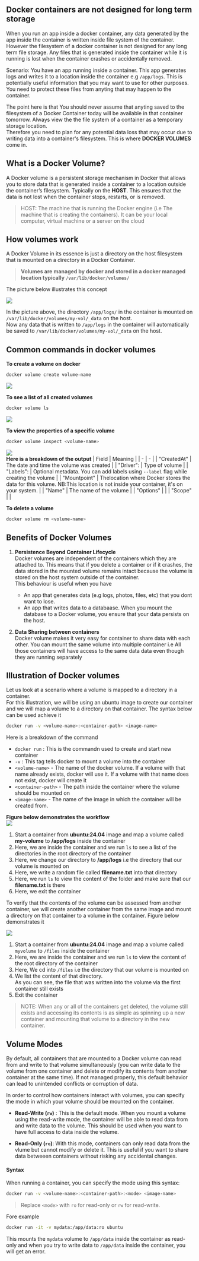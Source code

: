 ## Docker containers are not designed for long term storage

When you run an app inside a docker container, any data generated by the app inside the container is written inside file system of the container. 
However the filesystem of a docker container is not designed for any long term file storage. Any files that is generated inside the container while it is running is lost when the container crashes or accidentally removed.

Scenario: You have an app running inside a container. This app generates logs and writes it to a location inside the container e.g `/app/logs`. This is potentially useful information that you may want to use for other purposes. You need to protect these files from anyting that may happen to the container.

The point here is that You should never assume that anyting saved to the filesystem of a Docker Container today will be available in that container tomorrow. Always view the the file system of a container as a temporary storage location.   
Therefore you need to plan for any potential data loss that may occur due to writing data into a container's filesystem. This is where **DOCKER VOLUMES** come in.

## What is a Docker Volume?
A Docker volume is a persistent storage mechanism in Docker that allows you to store data that is generated inside a container to a location outside the container’s filesystem. Typically on the **HOST**. This ensures that the data is not lost when the container stops, restarts, or is removed.

> HOST: The machine that is running the Docker engine (i.e The machine that is creating the containers). It can be your local computer, virtual machine or a server on the cloud

## How volumes work
A Docker Volume in its essence is just a directory on the host filesystem that is mounted on a directory in a Docker Container.   

> **Volumes are managed by docker and stored in a docker managed location typically `/var/lib/docker/volumes/`**

The picture below illustrates this concept  

![](./resources/vol-illustration.drawio.png)  

In the picture above, the directory `/app/logs/` in the container is mounted on `/var/lib/docker/volumes/my-vol/_data` on the host.    
Now any data that is written to `/app/logs` in the container will automatically be saved to `/var/lib/docker/volumes/my-vol/_data` on the host. 

## Common commands in docker volumes
**To create a volume on docker**  
```bash
docker volume create volume-name
```
![](./resources/docker-volume-create.png)

**To see a list of all created volumes**  
```bash
docker volume ls
```
![](./resources/docker-volume-ls.png)   

**To view the properties of a specific volume**  

```bash
docker volume inspect <volume-name>
```
![](./resources/docker-volume-inspect.png)  
**Here is a breakdown of the output**
| Field | Meaning | 
| - | - |
| "CreatedAt" | The date and time the volume was created | 
| "Driver": | Type of volume | 
| "Labels": | Optional metadata.  You can add labels using `--label` flag while creating the volume | 
| "Mountpoint" | Thelocation where Docker stores the data for this volume. NB:This location is not inside your container, it's on your system. |
| "Name" | The name of the volume | 
| "Options" |  |
| "Scope" |  | 

**To delete a volume**
```bash
docker volume rm <volume-name>
```

## Benefits of Docker Volumes
1. **Persistence Beyond Container Lifecycle**   
   Docker volumes are independent of the containers which they are attached to. This means that if you delete a container or if it crashes, the data stored in the mounted volume remains intact because the volume is stored on the host system outside of the container.    
   This behaviour is useful when you have
   + An app that generates data (e.g logs, photos, files, etc) that you dont want to lose.
   + An app that writes data to a databaase. When you mount the database to a Docker volume, you ensure that your data persists on the host.

2. **Data Sharing between containers**  
   Docker volume makes it very easy for container to share data with each other. You can mount the same volume into multiple container i.e All those containers will have access to the same data data even though they are running separately

## Illustration of Docker volumes
Let us look at a scenario where a volume is mapped to a directory in a container.     
For this illustration, we will be using an ubuntu image to create our container and we will map a volume to a directory on that container. The syntax below can be used achieve it

```bash
docker run -v <volume-name>:<container-path> <image-name>
```
Here is a breakdown of the command
+ `docker run` : This is the commandn used to create and start new container
+ `-v` : This tag tells docker to mount a volume into the container
+ `<volume-name>` - The name of the docker volume. If a volume with that name already exists, docker will use it. If a volume with 
that name does not exist, docker will create it
+ `<container-path>` - The path inside the container where the volume should be mounted on
+ `<image-name>` - The name of the image in which the container will be created from.


**Figure below demonstrates the workflow**   
![](./resources/vol-mount.png)
   1. Start a container from **ubuntu:24.04** image and map a volume called **my-volume** to **/app/logs** inside the container
   2. Here, we are inside the container and we run `ls` to see a list of the directories in the root directory of the container
   3. Here, we change our directory to **/app/logs** i.e the directory that our volume is mounted on
   4. Here, we write a random file called **filename.txt** into that directory
   5. Here, we run `ls` to view the content of the folder and make sure that our **filename.txt** is there
   6. Here, we exit the container


To verify that the contents of the volume can be assessed from another container, we will create another container from the same image and mount a directory on that container to a volume in the container. Figure below demonstrates it

![](./resources/vol-verify.png)
   1. Start a container from **ubuntu:24.04** image and map a volume called `myvolume` to `/files` inside the container
   2. Here, we are inside the container and we run `ls` to view the content of the root directory of the container
   3. Here, We cd into `/files` i.e the directory that our volume is mounted on
   4. We list the content of that directory.   
      As you can see, the file that was written into the volume via the first container still exists
   5. Exit the container

> NOTE: When any or all of the containers get deleted, the volume still exists and accessing its contents is as simple as spinning up a new container and mounting that volume to a directory in the new container.

## Volume Modes

By default, all containers that are mounted to a Docker volume can read from and write to that volume simultaneously (you can write data to the volume from one container and delete or modify its contents from another container at the same time). If not managed properly, this default behavior can lead to unintended conflicts or corruption of data. 

In order to control how containers interact with volumes, you can specify the mode in which your volume should be mounted on the container. 
+ **Read-Write (`rw`)** : This is the default mode. When you mount a volume using the read-write mode, the container will be able to read data from and write data to the volume. This should be used when you want to have full access to data inside the volume.

+ **Read-Only (`ro`)**: With this mode, containers can only read data from the vlume but cannot modify or delete it. This is useful if you want to share data betweeen containers without risking any accidental changes.

#### Syntax

When running a container, you can specify the mode using this syntax:

```bash
docker run -v <volume-name>:<container-path>:<mode> <image-name>
```
> Replace `<mode>` with `ro` for read-only or `rw` for read-write.

Fore example
```bash
docker run -it -v mydata:/app/data:ro ubuntu
```

This mounts the `mydata` volume to `/app/data` inside the container as read-only and when you try to write data to `/app/data` inside the container, you will get an error.


